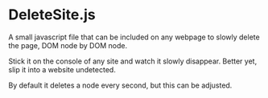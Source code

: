 # DeleteSite.js
A small javascript file that can be included on any webpage to slowly delete the page, DOM node by DOM node.

Stick it on the console of any site and watch it slowly disappear.  Better yet, slip it into a website undetected.

By default it deletes a node every second, but this can be adjusted.
